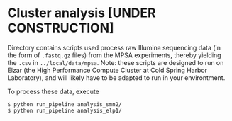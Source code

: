 # Cluster analysis [UNDER CONSTRUCTION]

Directory contains scripts used process raw Illumina sequencing data (in the form of `.fastq.gz` files) from the MPSA experiments, thereby yielding the `.csv` in `../local/data/mpsa`. Note: these scripts are designed to run on Elzar (the High Performance Compute Cluster at Cold Spring Harbor Laboratory), and will likely have to be adapted to run in your environtment.

To process these data, execute
```
$ python run_pipeline analysis_smn2/
$ python run_pipeline analysis_elp1/
```
